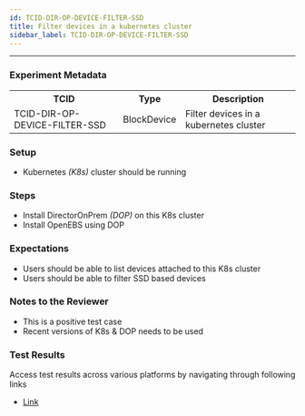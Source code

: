 ```yaml
---
id: TCID-DIR-OP-DEVICE-FILTER-SSD
title: Filter devices in a kubernetes cluster
sidebar_label: TCID-DIR-OP-DEVICE-FILTER-SSD
---
```

------

### Experiment Metadata

<table>
  <tr>
    <th> TCID </th>
    <th> Type </th>
    <th> Description </th>
  </tr>
  <tr>
    <td> TCID-DIR-OP-DEVICE-FILTER-SSD </td>
    <td> BlockDevice </td>
    <td> Filter devices in a kubernetes cluster </td>
  </tr>
</table>

### Setup
- Kubernetes _(K8s)_ cluster should be running

### Steps
- Install DirectorOnPrem _(DOP)_ on this K8s cluster
- Install OpenEBS using DOP

### Expectations
- Users should be able to list devices attached to this K8s cluster
- Users should be able to filter SSD based devices

### Notes to the Reviewer
- This is a positive test case
- Recent versions of K8s & DOP needs to be used

### Test Results
Access test results across various platforms by navigating through following links
- [Link]()